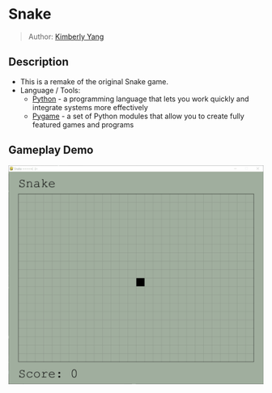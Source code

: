 # Snake
 > Author: [Kimberly Yang](https://github.com/kimberlytyang)

## Description
* This is a remake of the original Snake game.
* Language / Tools:
    * [Python](https://www.python.org/) - a programming language that lets you work quickly and integrate systems more effectively
    * [Pygame](https://www.pygame.org/wiki/about) - a set of Python modules that allow you to create fully featured games and programs
 
 ## Gameplay Demo
 ![demo](res/demo.gif)
